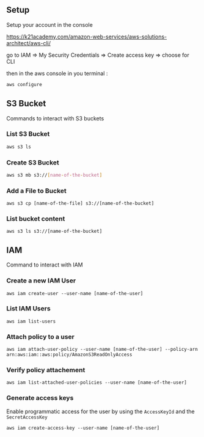 
## Setup

Setup your account in the console

https://k21academy.com/amazon-web-services/aws-solutions-architect/aws-cli/

go to IAM => My Security Credentials => Create access key => choose for CLI

then in the aws console in you terminal : 

``` bash
aws configure
```

## S3 Bucket

Commands to interact with S3 buckets

### List S3 Bucket

``` bash
aws s3 ls 
```

### Create S3 Bucket

``` bash
aws s3 mb s3://[name-of-the-bucket]
```

### Add a File to Bucket

```
aws s3 cp [name-of-the-file] s3://[name-of-the-bucket]
```

### List bucket content

```
aws s3 ls s3://[name-of-the-bucket]
```


## IAM

Command to interact with IAM

### Create a new IAM User

```
aws iam create-user --user-name [name-of-the-user]
```

### List IAM Users

```
aws iam list-users
```

### Attach policy to a user

```
aws iam attach-user-policy --user-name [name-of-the-user] --policy-arn arn:aws:iam::aws:policy/AmazonS3ReadOnlyAccess
```

### Verify policy attachement

```
aws iam list-attached-user-policies --user-name [name-of-the-user]
```

### Generate access keys

Enable programmatic access for the user by using the `AccessKeyId` and the `SecretAccessKey`

```
aws iam create-access-key --user-name [name-of-the-user]
```